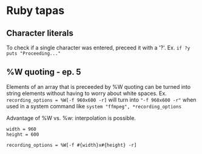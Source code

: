# Ruby tapas

## Character literals
To check if a single character was entered, preceed it with a '?'. Ex.
`if ?y puts "Proceeding..."`

## %W quoting - ep. 5
Elements of an array that is preceeded by %W quoting can be turned into
string elements without having to worry about white spaces. Ex.
`recording_options = %W[-f 960x600 -r]` will turn into `"-f 960x600 -r"`
when used in a system command like `system "ffmpeg", *recording_options`

Advantage of %W vs. %w: interpolation is possible.
````
width = 960
height = 600

recording_options = %W[-f #{width}x#{height} -r]
````

